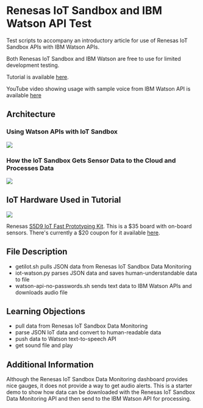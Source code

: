 # Renesas IoT Sandbox and IBM Watson API Test

Test scripts to accompany an introductory article for 
use of Renesas IoT Sandbox APIs with IBM Watson APIs.

Both Renesas IoT Sandbox and IBM Watson are free to use for limited 
development testing.

Tutorial is available [here](http://learn.iotcommunity.io/t/using-speech-in-your-iot-projects/1368?u=craig).

YouTube video showing usage with sample voice from IBM Watson API is available [here](https://www.youtube.com/embed/nSHlzLnynDU)

## Architecture

### Using Watson APIs with IoT Sandbox

![](http://learn.iotcommunity.io/uploads/default/original/2X/6/6696797f80953e3f74b23813f10a4cb505b127bb.jpg)

### How the IoT Sandbox Gets Sensor Data to the Cloud and Processes Data

![](http://learn.iotcommunity.io/uploads/default/original/2X/e/e8c2693455e799fb4be87a13d6167715ca4ceed1.jpg)

## IoT Hardware Used in Tutorial

![](http://learn.iotcommunity.io/uploads/default/original/2X/b/b0bf11f9d6de0ab408416c501beb7495ea243c2b.jpg)

Renesas [S5D9 IoT Fast Prototyping Kit](https://www.seeedstudio.com/Renesas-S5D9-IoT-Fast-Prototyping-Kit-p-2851.html). This is a $35 board with on-board sensors. There's currently a $20 coupon for it available 
[here](http://learn.iotcommunity.io/t/s5d9-iot-fast-prototyping-kit-coupons-20-off/978/).



## File Description

- getiIot.sh pulls JSON data from Renesas IoT Sandbox Data Monitoring
- iot-watson.py parses JSON data and saves human-understandable data to file
- watson-api-no-passwords.sh sends text data to IBM Watson APIs and downloads audio file


## Learning Objections

- pull data from Renesas IoT Sandbox Data Monitoring
- parse JSON IoT data and convert to human-readable data
- push data to Watson text-to-speech API
- get sound file and play

## Additional Information

Although the Renesas IoT Sandbox Data Monitoring dashboard provides
nice gauges, it does not provide a way to get audio alerts.
This is a starter demo to show how data can be downloaded with
the Renesas IoT Sandbox Data Monitoring API and then send to
the IBM Watson API for processing.
